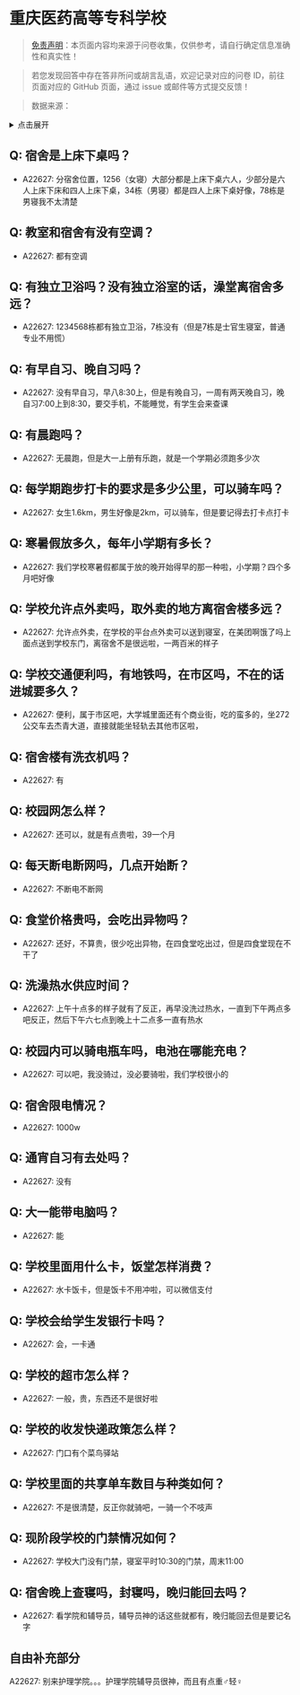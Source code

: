 # 重庆医药高等专科学校

> [免责声明](https://colleges.chat/#_3)：本页面内容均来源于问卷收集，仅供参考，请自行确定信息准确性和真实性！

> 若您发现回答中存在答非所问或胡言乱语，欢迎记录对应的问卷 ID，前往页面对应的 GitHub 页面，通过 issue 或邮件等方式提交反馈！

> 数据来源：

<details><summary>点击展开</summary>
<ul>
<li>A22627: 匿名 (2024 年 06 月)</li>
</ul>
</details>

## Q: 宿舍是上床下桌吗？

- A22627: 分宿舍位置，1256（女寝）大部分都是上床下桌六人，少部分是六人上床下床和四人上床下桌，34栋（男寝）都是四人上床下桌好像，78栋是男寝我不太清楚

## Q: 教室和宿舍有没有空调？

- A22627: 都有空调

## Q: 有独立卫浴吗？没有独立浴室的话，澡堂离宿舍多远？

- A22627: 1234568栋都有独立卫浴，7栋没有（但是7栋是士官生寝室，普通专业不用慌）

## Q: 有早自习、晚自习吗？

- A22627: 没有早自习，早八8:30上，但是有晚自习，一周有两天晚自习，晚自习7:00上到8:30，要交手机，不能睡觉，有学生会来查课

## Q: 有晨跑吗？

- A22627: 无晨跑，但是大一上册有乐跑，就是一个学期必须跑多少次

## Q: 每学期跑步打卡的要求是多少公里，可以骑车吗？

- A22627: 女生1.6km，男生好像是2km，可以骑车，但是要记得去打卡点打卡

## Q: 寒暑假放多久，每年小学期有多长？

- A22627: 我们学校寒暑假都属于放的晚开始得早的那一种啦，小学期？四个多月吧好像

## Q: 学校允许点外卖吗，取外卖的地方离宿舍楼多远？

- A22627: 允许点外卖，在学校的平台点外卖可以送到寝室，在美团啊饿了吗上面点送到学校东门，离宿舍不是很远啦，一两百米的样子

## Q: 学校交通便利吗，有地铁吗，在市区吗，不在的话进城要多久？

- A22627: 便利，属于市区吧，大学城里面还有个商业街，吃的蛮多的，坐272公交车去杰青大道，直接就能坐轻轨去其他市区啦，

## Q: 宿舍楼有洗衣机吗？

- A22627: 有

## Q: 校园网怎么样？

- A22627: 还可以，就是有点贵啦，39一个月

## Q: 每天断电断网吗，几点开始断？

- A22627: 不断电不断网

## Q: 食堂价格贵吗，会吃出异物吗？

- A22627: 还好，不算贵，很少吃出异物，在四食堂吃出过，但是四食堂现在不干了

## Q: 洗澡热水供应时间？

- A22627: 上午十点多的样子就有了反正，再早没洗过热水，一直到下午两点多吧反正，然后下午六七点到晚上十二点多一直有热水

## Q: 校园内可以骑电瓶车吗，电池在哪能充电？

- A22627: 可以吧，我没骑过，没必要骑啦，我们学校很小的

## Q: 宿舍限电情况？

- A22627: 1000w

## Q: 通宵自习有去处吗？

- A22627: 没有

## Q: 大一能带电脑吗？

- A22627: 能

## Q: 学校里面用什么卡，饭堂怎样消费？

- A22627: 水卡饭卡，但是饭卡不用冲啦，可以微信支付

## Q: 学校会给学生发银行卡吗？

- A22627: 会，一卡通

## Q: 学校的超市怎么样？

- A22627: 一般，贵，东西还不是很好啦

## Q: 学校的收发快递政策怎么样？

- A22627: 门口有个菜鸟驿站

## Q: 学校里面的共享单车数目与种类如何？

- A22627: 不是很清楚，反正你就骑吧，一骑一个不吱声

## Q: 现阶段学校的门禁情况如何？

- A22627: 学校大门没有门禁，寝室平时10:30的门禁，周末11:00

## Q: 宿舍晚上查寝吗，封寝吗，晚归能回去吗？

- A22627: 看学院和辅导员，辅导员神的话这些就都有，晚归能回去但是要记名字

## 自由补充部分

A22627: 别来护理学院。。。护理学院辅导员很神，而且有点重♂轻♀